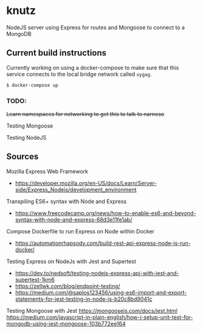 # knutz
NodeJS server using Express for routes and Mongoose to connect to a MongoDB

## Current build instructions
<!-- Build directory in Docker container and tag which will replace the hash id
- `docker build . -t nodejs-rest`
Run docker container with name 'knutz', environment variable VERSION (1.1), publishing container port to host <host>:<container> with an image name "nodejs-rest".
- `docker run --name=knutz --network=zygag --env VERSION=1.1 --publish 9000:3000 nodejs-rest` -->
Currently working on using a docker-compose to make sure that this service connects to the local bridge network called `xygag`.
```bash
$ docker-compose up
```
### TODO:
~~Learn namespaces for networking to get this to talk to narneso~~

Testing Mongoose

Testing NodeJS

## Sources
Mozilla Express Web Framework
- https://developer.mozilla.org/en-US/docs/Learn/Server-side/Express_Nodejs/development_environment

Transpiling ES6+ syntax with Node and Express
- https://www.freecodecamp.org/news/how-to-enable-es6-and-beyond-syntax-with-node-and-express-68d3e11fe1ab/

Compose Dockerfile to run Express on Node within Docker
- https://automationrhapsody.com/build-rest-api-express-node-js-run-docker/

Testing Express on NodeJs with Jest and Supertest
- https://dev.to/nedsoft/testing-nodejs-express-api-with-jest-and-supertest-1km6
- https://zellwk.com/blog/endpoint-testing/
- https://medium.com/@saplos123456/using-es6-import-and-export-statements-for-jest-testing-in-node-js-b20c8bd9041c

Testing Mongoose with Jest
https://mongoosejs.com/docs/jest.html
https://medium.com/javascript-in-plain-english/how-i-setup-unit-test-for-mongodb-using-jest-mongoose-103b772ee164

